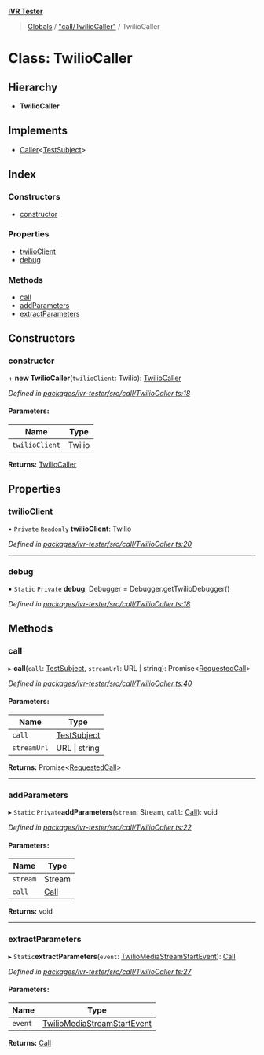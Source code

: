 **[IVR Tester](../README.md)**

> [Globals](../README.md) / ["call/TwilioCaller"](../modules/_call_twiliocaller_.md) / TwilioCaller

# Class: TwilioCaller

## Hierarchy

* **TwilioCaller**

## Implements

* [Caller](../interfaces/_call_caller_.caller.md)\<[TestSubject](../interfaces/_testrunner_.testsubject.md)>

## Index

### Constructors

* [constructor](_call_twiliocaller_.twiliocaller.md#constructor)

### Properties

* [twilioClient](_call_twiliocaller_.twiliocaller.md#twilioclient)
* [debug](_call_twiliocaller_.twiliocaller.md#debug)

### Methods

* [call](_call_twiliocaller_.twiliocaller.md#call)
* [addParameters](_call_twiliocaller_.twiliocaller.md#addparameters)
* [extractParameters](_call_twiliocaller_.twiliocaller.md#extractparameters)

## Constructors

### constructor

\+ **new TwilioCaller**(`twilioClient`: Twilio): [TwilioCaller](_call_twiliocaller_.twiliocaller.md)

*Defined in [packages/ivr-tester/src/call/TwilioCaller.ts:18](https://github.com/SketchingDev/ivr-tester/blob/aa015fb/packages/ivr-tester/src/call/TwilioCaller.ts#L18)*

#### Parameters:

Name | Type |
------ | ------ |
`twilioClient` | Twilio |

**Returns:** [TwilioCaller](_call_twiliocaller_.twiliocaller.md)

## Properties

### twilioClient

• `Private` `Readonly` **twilioClient**: Twilio

*Defined in [packages/ivr-tester/src/call/TwilioCaller.ts:20](https://github.com/SketchingDev/ivr-tester/blob/aa015fb/packages/ivr-tester/src/call/TwilioCaller.ts#L20)*

___

### debug

▪ `Static` `Private` **debug**: Debugger = Debugger.getTwilioDebugger()

*Defined in [packages/ivr-tester/src/call/TwilioCaller.ts:18](https://github.com/SketchingDev/ivr-tester/blob/aa015fb/packages/ivr-tester/src/call/TwilioCaller.ts#L18)*

## Methods

### call

▸ **call**(`call`: [TestSubject](../interfaces/_testrunner_.testsubject.md), `streamUrl`: URL \| string): Promise\<[RequestedCall](../modules/_call_caller_.md#requestedcall)>

*Defined in [packages/ivr-tester/src/call/TwilioCaller.ts:40](https://github.com/SketchingDev/ivr-tester/blob/aa015fb/packages/ivr-tester/src/call/TwilioCaller.ts#L40)*

#### Parameters:

Name | Type |
------ | ------ |
`call` | [TestSubject](../interfaces/_testrunner_.testsubject.md) |
`streamUrl` | URL \| string |

**Returns:** Promise\<[RequestedCall](../modules/_call_caller_.md#requestedcall)>

___

### addParameters

▸ `Static` `Private`**addParameters**(`stream`: Stream, `call`: [Call](../interfaces/_call_twilio_.call.md)): void

*Defined in [packages/ivr-tester/src/call/TwilioCaller.ts:22](https://github.com/SketchingDev/ivr-tester/blob/aa015fb/packages/ivr-tester/src/call/TwilioCaller.ts#L22)*

#### Parameters:

Name | Type |
------ | ------ |
`stream` | Stream |
`call` | [Call](../interfaces/_call_twilio_.call.md) |

**Returns:** void

___

### extractParameters

▸ `Static`**extractParameters**(`event`: [TwilioMediaStreamStartEvent](../interfaces/_call_twiliocaller_.twiliomediastreamstartevent.md)): [Call](../interfaces/_call_twilio_.call.md)

*Defined in [packages/ivr-tester/src/call/TwilioCaller.ts:27](https://github.com/SketchingDev/ivr-tester/blob/aa015fb/packages/ivr-tester/src/call/TwilioCaller.ts#L27)*

#### Parameters:

Name | Type |
------ | ------ |
`event` | [TwilioMediaStreamStartEvent](../interfaces/_call_twiliocaller_.twiliomediastreamstartevent.md) |

**Returns:** [Call](../interfaces/_call_twilio_.call.md)
